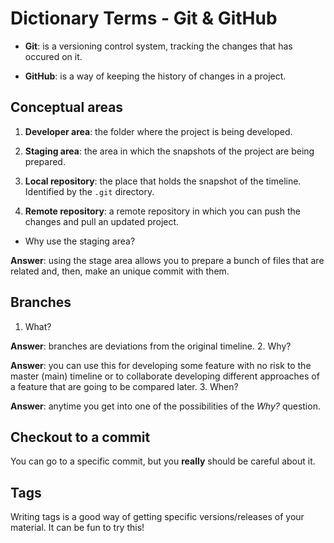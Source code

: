 # Dictionary Terms - Git & GitHub

- **Git**: is a versioning control system, tracking the changes that has occured on it.

- **GitHub**: is a way of keeping the history of changes in a project.

## Conceptual areas

1. **Developer area**: the folder where the project is being developed.

2. **Staging area**: the area in which the snapshots of the project are being prepared.

3. **Local repository**: the place that holds the snapshot of the timeline. Identified by the `.git` directory. 

4. **Remote repository**: a remote repository in which you can push the changes and pull an updated project.



- Why use the staging area?

**Answer**: using the stage area allows you to prepare a bunch of files that are related and, then, make an unique commit with them.

## Branches

1. What?

**Answer**: branches are deviations from the original timeline.
2. Why?

**Answer**: you can use this for developing some feature with no risk to the master (main) timeline or to collaborate developing different approaches of a feature that are going to be compared later.
3. When?

**Answer**: anytime you get into one of the possibilities of the *Why?* question.

## Checkout to a commit
You can go to a specific commit, but you **really** should be careful about it.

## Tags
Writing tags is a good way of getting specific versions/releases of your material. It can be fun to try this!